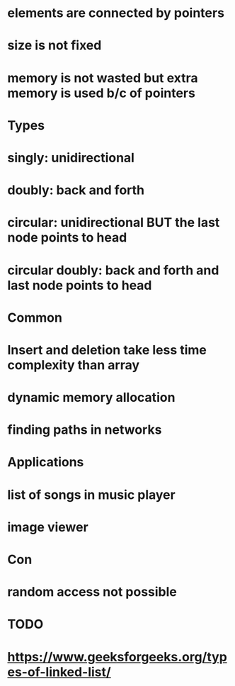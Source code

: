 # elements are connected by pointers
# size is not fixed
# memory is not wasted but extra memory is used b/c of pointers

# Types
# singly: unidirectional
# doubly: back and forth
# circular: unidirectional BUT the last node points to head
# circular doubly: back and forth and last node points to head

# Common
# Insert and deletion take less time complexity than array
# dynamic memory allocation
# finding paths in networks

# Applications
# list of songs in music player
# image viewer

# Con
# random access not possible


# TODO
# https://www.geeksforgeeks.org/types-of-linked-list/
